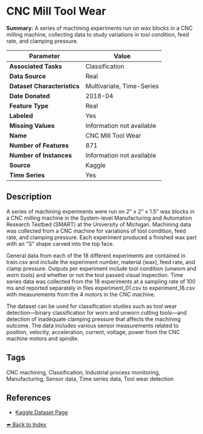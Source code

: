 # CNC Mill Tool Wear

**Summary:** A series of machining experiments run on wax blocks in a CNC milling machine, collecting data to study variations in tool condition, feed rate, and clamping pressure.

| Parameter | Value |
| --- | --- |
| **Associated Tasks** | Classification |
| **Data Source** | Real |
| **Dataset Characteristics** | Multivariate, Time-Series |
| **Date Donated** | 2018-04 |
| **Feature Type** | Real |
| **Labeled** | Yes |
| **Missing Values** | Information not available |
| **Name** | CNC Mill Tool Wear |
| **Number of Features** | 871 |
| **Number of Instances** | Information not available |
| **Source** | Kaggle |
| **Time Series** | Yes |

## Description

A series of machining experiments were run on 2" x 2" x 1.5" wax blocks in a CNC milling machine in the System-level Manufacturing and Automation Research Testbed (SMART) at the University of Michigan. Machining data was collected from a CNC machine for variations of tool condition, feed rate, and clamping pressure. Each experiment produced a finished wax part with an "S" shape carved into the top face.

General data from each of the 18 different experiments are contained in train.csv and include the experiment number, material (wax), feed rate, and clamp pressure. Outputs per experiment include tool condition (unworn and worn tools) and whether or not the tool passed visual inspection. Time series data was collected from the 18 experiments at a sampling rate of 100 ms and reported separately in files experiment_01.csv to experiment_18.csv with measurements from the 4 motors in the CNC machine.

The dataset can be used for classification studies such as tool wear detection—binary classification for worn and unworn cutting tools—and detection of inadequate clamping pressure that affects the machining outcome. The data includes various sensor measurements related to position, velocity, acceleration, current, voltage, power from the CNC machine motors and spindle.

## Tags

CNC machining, Classification, Industrial process monitoring, Manufacturing, Sensor data, Time series data, Tool wear detection

## References

- [Kaggle Dataset Page](https://www.kaggle.com/shasun/tool-wear-detection-in-cnc-mill)

[⬅️ Back to Index](../README.md)

